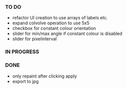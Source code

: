 ### TO DO

- refactor UI creation to use arrays of labels etc.
- expand colvolve operation to use 5x5
- checkbox for constant colour orientation
- slider for min/max angle if constant colour is disabled
- slider for pixelinterval

### IN PROGRESS

### DONE

- only repaint after clicking apply
- export to jpg
